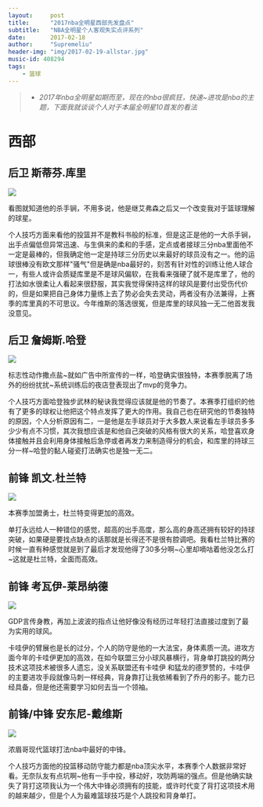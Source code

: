 ```yaml
---
layout:     post
title:      "2017nba全明星西部先发盘点"
subtitle:   "NBA全明星个人客观失实点评系列"
date:       2017-02-18
author:     "Supremeliu"
header-img: "img/2017-02-19-allstar.jpg"
music-id: 408294
tags:
    - 篮球
---
```




>* *2017年nba全明星如期而至，现在的nba很疯狂，快速~进攻是nba的主题，下面我就谈谈个人对于本届全明星10首发的看法*


# 西部

##  后卫 斯蒂芬.库里

![](https://cl.ly/140s2t3p1S0B/Image%202017-02-19%20at%2001.25.49.jpg)


看图就知道他的杀手锏，不用多说，他是继艾弗森之后又一个改变我对于篮球理解的球星。

个人技巧方面来看他的投篮并不是教科书般的标准，但是这正是他的一大杀手锏，出手点偏低但异常迅速、与生俱来的柔和的手感，定点或者接球三分nba里面他不一定是最棒的，但我确定他一定是持球三分历史以来最好的球员没有之一。他的运球很棒没有欧文那样"骚气"但是确是nba最好的，刻苦有针对性的训练让他人球合一，有些人或许会质疑库里是不是球风偏软，在我看来强硬了就不是库里了，他的打法如水很柔让人看起来很舒服，其实我觉得保持这样的球风是要付出受伤代价的，但是如果把自己身体力量练上去了势必会失去灵动，两者没有办法兼得，上赛季的库里真的不可思议。今年维斯的落选很冤，但是库里的球风独一无二他首发我没意见。


##  后卫 詹姆斯.哈登

![](https://cl.ly/0z3d2q0B3F2M/Image%202017-02-19%20at%2001.27.18.jpg)

标志性动作撒点盐~就如广告中所宣传的一样，哈登确实很独特，本赛季脱离了场外的纷纷扰扰~系统训练后的夜店登表现出了mvp的竞争力。

个人技巧方面哈登独步武林的秘诀我觉得应该就是他的节奏了。本赛季打组织的他有了更多的球权让他把这个特点发挥了更大的作用。我自己也在研究他的节奏独特的原因，个人分析原因有二，一是他是左手球员对于大多数人来说看左手球员多多少少有点不习惯，其次我想应该是和他自己突破的风格有很大的关系，哈登喜欢身体接触并且会利用身体接触后急停或者再发力来制造得分的机会，和库里的持球三分一样~哈登的黏人碰瓷打法确实也是独一无二。

##  前锋 凯文.杜兰特

![](https://cl.ly/3O1a2e11123R/Image%202017-02-19%20at%2001.56.45.jpg)

本赛季加盟勇士，杜兰特变得更加的高效。

单打永远给人一种错位的感觉，超高的出手高度，那么高的身高还拥有较好的持球突破，如果硬是要找点缺点的话那就是长得还不是很有腔调吧。我看杜兰特比赛的时候一直有种感觉就是到了最后才发现他得了30多分啊~心里却嘀咕着他没怎么打~这就是杜兰特，全面而高效。


##  前锋 考瓦伊-莱昂纳德

![](https://cl.ly/25183A3U1v22/Image%202017-02-19%20at%2002.16.07.jpg)

GDP言传身教，再加上波波的指点让他好像没有经历过年轻打法直接过度到了最为实用的球风。

卡哇伊的臂展也是长的过分，个人的防守是他的一大法宝，身体素质一流。进攻方面今年的卡哇伊更加的高效，在如今联盟三分小球风暴横行，背身单打跳投的两分技术这项技术被很多人遗忘，没关系联盟还有卡哇伊 和猛龙的德罗赞的，卡哇伊的主要进攻手段就像马刺一样经典，背身靠打让我依稀看到了乔丹的影子。能力已经具备，但是他还需要学习如何去当一个领袖。


##  前锋/中锋 安东尼-戴维斯

![](https://cl.ly/3e061y2G3439/Image%202017-02-19%20at%2002.34.08.jpg)

浓眉哥现代篮球打法nba中最好的中锋。

个人技巧方面他的投篮移动防守能力都是nba顶尖水平，本赛季个人数据非常好看。无奈队友有点坑啊~他有一手中投，移动好，攻防两端的强点。但是他确实缺失了背打这项我认为一个伟大中锋必须拥有的技能，或许时代变了背打这项技术用的越来越少，但是个人为最难篮球技巧是个人跳投和背身单打。





